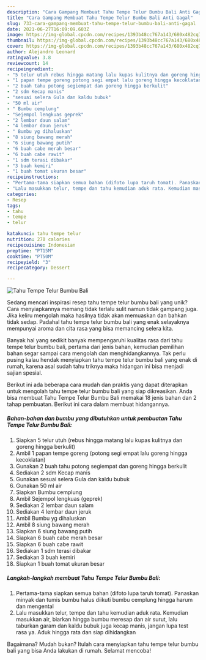 ```yaml
---
description: "Cara Gampang Membuat Tahu Tempe Telur Bumbu Bali Anti Gagal"
title: "Cara Gampang Membuat Tahu Tempe Telur Bumbu Bali Anti Gagal"
slug: 733-cara-gampang-membuat-tahu-tempe-telur-bumbu-bali-anti-gagal
date: 2021-06-27T16:09:09.603Z
image: https://img-global.cpcdn.com/recipes/1393b48cc767a143/680x482cq70/tahu-tempe-telur-bumbu-bali-foto-resep-utama.jpg
thumbnail: https://img-global.cpcdn.com/recipes/1393b48cc767a143/680x482cq70/tahu-tempe-telur-bumbu-bali-foto-resep-utama.jpg
cover: https://img-global.cpcdn.com/recipes/1393b48cc767a143/680x482cq70/tahu-tempe-telur-bumbu-bali-foto-resep-utama.jpg
author: Alejandro Leonard
ratingvalue: 3.8
reviewcount: 14
recipeingredient:
- "5 telur utuh rebus hingga matang lalu kupas kulitnya dan goreng hingga berkulit"
- "1 papan tempe goreng potong segi empat lalu goreng hingga kecoklatan"
- "2 buah tahu potong segiempat dan goreng hingga berkulit"
- "2 sdm Kecap manis"
- "sesuai selera Gula dan kaldu bubuk"
- "50 ml air"
- " Bumbu cemplung"
- "Sejempol lengkuas geprek"
- "2 lembar daun salam"
- "4 lembar daun jeruk"
- " Bumbu yg dihaluskan"
- "8 siung bawang merah"
- "6 siung bawang putih"
- "6 buah cabe merah besar"
- "6 buah cabe rawit"
- "1 sdm terasi dibakar"
- "3 buah kemiri"
- "1 buah tomat ukuran besar"
recipeinstructions:
- "Pertama-tama siapkan semua bahan (difoto lupa taruh tomat). Panaskan minyak dan tumis bumbu halus diikuti bumbu cemplung hingga harum dan mengental"
- "Lalu masukkan telur, tempe dan tahu kemudian aduk rata. Kemudian masukkan air, biarkan hingga bumbu meresap dan air surut, lalu taburkan garam dan kaldu bubuk juga kecap manis, jangan lupa test rasa ya. Aduk hingga rata dan siap dihidangkan"
categories:
- Resep
tags:
- tahu
- tempe
- telur

katakunci: tahu tempe telur 
nutrition: 270 calories
recipecuisine: Indonesian
preptime: "PT15M"
cooktime: "PT50M"
recipeyield: "3"
recipecategory: Dessert

---
```



![Tahu Tempe Telur Bumbu Bali](https://img-global.cpcdn.com/recipes/1393b48cc767a143/680x482cq70/tahu-tempe-telur-bumbu-bali-foto-resep-utama.jpg)

Sedang mencari inspirasi resep tahu tempe telur bumbu bali yang unik? Cara menyiapkannya memang tidak terlalu sulit namun tidak gampang juga. Jika keliru mengolah maka hasilnya tidak akan memuaskan dan bahkan tidak sedap. Padahal tahu tempe telur bumbu bali yang enak selayaknya mempunyai aroma dan cita rasa yang bisa memancing selera kita.



Banyak hal yang sedikit banyak mempengaruhi kualitas rasa dari tahu tempe telur bumbu bali, pertama dari jenis bahan, kemudian pemilihan bahan segar sampai cara mengolah dan menghidangkannya. Tak perlu pusing kalau hendak menyiapkan tahu tempe telur bumbu bali yang enak di rumah, karena asal sudah tahu triknya maka hidangan ini bisa menjadi sajian spesial.


Berikut ini ada beberapa cara mudah dan praktis yang dapat diterapkan untuk mengolah tahu tempe telur bumbu bali yang siap dikreasikan. Anda bisa membuat Tahu Tempe Telur Bumbu Bali memakai 18 jenis bahan dan 2 tahap pembuatan. Berikut ini cara dalam membuat hidangannya.

<!--inarticleads1-->

##### Bahan-bahan dan bumbu yang dibutuhkan untuk pembuatan Tahu Tempe Telur Bumbu Bali:

1. Siapkan 5 telur utuh (rebus hingga matang lalu kupas kulitnya dan goreng hingga berkulit)
1. Ambil 1 papan tempe goreng (potong segi empat lalu goreng hingga kecoklatan)
1. Gunakan 2 buah tahu potong segiempat dan goreng hingga berkulit
1. Sediakan 2 sdm Kecap manis
1. Gunakan sesuai selera Gula dan kaldu bubuk
1. Gunakan 50 ml air
1. Siapkan  Bumbu cemplung
1. Ambil Sejempol lengkuas (geprek)
1. Sediakan 2 lembar daun salam
1. Sediakan 4 lembar daun jeruk
1. Ambil  Bumbu yg dihaluskan
1. Ambil 8 siung bawang merah
1. Siapkan 6 siung bawang putih
1. Siapkan 6 buah cabe merah besar
1. Siapkan 6 buah cabe rawit
1. Sediakan 1 sdm terasi dibakar
1. Sediakan 3 buah kemiri
1. Siapkan 1 buah tomat ukuran besar




<!--inarticleads2-->

##### Langkah-langkah membuat Tahu Tempe Telur Bumbu Bali:

1. Pertama-tama siapkan semua bahan (difoto lupa taruh tomat). Panaskan minyak dan tumis bumbu halus diikuti bumbu cemplung hingga harum dan mengental
1. Lalu masukkan telur, tempe dan tahu kemudian aduk rata. Kemudian masukkan air, biarkan hingga bumbu meresap dan air surut, lalu taburkan garam dan kaldu bubuk juga kecap manis, jangan lupa test rasa ya. Aduk hingga rata dan siap dihidangkan




Bagaimana? Mudah bukan? Itulah cara menyiapkan tahu tempe telur bumbu bali yang bisa Anda lakukan di rumah. Selamat mencoba!
